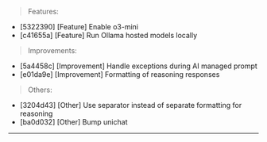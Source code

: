 > Features:
- [5322390] [Feature] Enable o3-mini
- [c41655a] [Feature] Run Ollama hosted models locally

> Improvements:
- [5a4458c] [Improvement] Handle exceptions during AI managed prompt
- [e01da9e] [Improvement] Formatting of reasoning responses

> Others:
- [3204d43] [Other] Use separator instead of separate formatting for reasoning
- [ba0d032] [Other] Bump unichat


---
